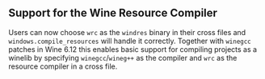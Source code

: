 ## Support for the Wine Resource Compiler

Users can now choose `wrc` as the `windres` binary in their cross files and
`windows.compile_resources` will handle it correctly. Together with `winegcc`
patches in Wine 6.12 this enables basic support for compiling projects as a
winelib by specifying `winegcc`/`wineg++` as the compiler and `wrc` as the
resource compiler in a cross file.
